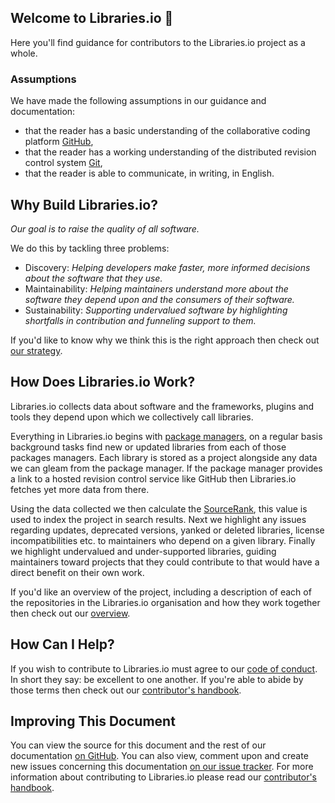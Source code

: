 ## Welcome to Libraries.io :tada:
Here you'll find guidance for contributors to the Libraries.io project as a whole.

### Assumptions
We have made the following assumptions in our guidance and documentation:

* that the reader has a basic understanding of the collaborative coding platform [GitHub](https://help.github.com/),
* that the reader has a working understanding of the distributed revision control system [Git](https://git-scm.com/docs/gittutorial),
* that the reader is able to communicate, in writing, in English. 

## Why Build Libraries.io?
_Our goal is to raise the quality of all software._

We do this by tackling three problems:

* Discovery: _Helping developers make faster, more informed decisions about the software that they use._
* Maintainability: _Helping maintainers understand more about the software they depend upon and the consumers of their software._
* Sustainability: _Supporting undervalued software by highlighting shortfalls in contribution and funneling support to them._

If you'd like to know why we think this is the right approach then check out [our strategy](/strategy.md). 

## How Does Libraries.io Work?
Libraries.io collects data about software and the frameworks, plugins and tools they depend upon which we collectively call libraries.

Everything in Libraries.io begins with [package managers](/packagemanagers.md), on a regular basis background tasks find new or updated libraries from each of those packages managers. Each library is stored as a project alongside any data we can gleam from the package manager. If the package manager provides a link to a hosted revision control service like GitHub then Libraries.io fetches yet more data from there. 

Using the data collected we then calculate the [SourceRank](/overview.md#sourcerank), this value is used to index the project in search results. Next we highlight any issues regarding updates, deprecated versions, yanked or deleted libraries, license incompatibilities etc. to maintainers who depend on a given library. Finally we highlight undervalued and under-supported libraries, guiding maintainers toward projects that they could contribute to that would have a direct benefit on their own work. 

If you'd like an overview of the project, including a description of each of the repositories in the Libraries.io organisation and how they work together then check out our [overview](/overview.md).

## How Can I Help?
If you wish to contribute to Libraries.io must agree to our [code of conduct](/CODE_OF_CONDUCT.md). In short they say: be excellent to one another. If you're able to abide by those terms then check out our [contributor's handbook](/contributorshandbook.md).

## Improving This Document
You can view the source for this document and the rest of our documentation [on GitHub](https://github.com/librariesio/documentation). You can also view, comment upon and create new issues concerning this documentation [on our issue tracker](https://github.com/librariesio/documentation). For more information about contributing to Libraries.io please read our [contributor's handbook](/contributorshandbook.md).
